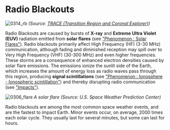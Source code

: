 # Radio Blackouts

![0314_rb](./static/0314_rb.png)
*(Source: [TRACE (Transition Region and Coronal Explorer)](http://trace.lmsal.com/Science/ScientificResults/trace_cdrom/html/trace_images.html))*

Radio Blackouts are caused by bursts of **X-ray** and **Extreme Ultra Violet (EUV)** radiation emitted from **solar flares** (see ["Phenomenon : Solar Flares"](#/en/section/phenomena/solar-flare)). Radio blackouts primarily affect High Frequency (HF) (3-30 MHz) communication, although fading and diminished reception may spill over to Very High Frequency (VHF) (30-300 MHz) and even higher frequencies. These storms are a consequence of enhanced electron densities caused by solar flare emissions. The emissions ionize the sunlit side of the Earth, which increases the amount of energy loss as radio waves pass through this region, producing **signal scintillations** (see ["Phenomenon : Ionosphere - Ionospheric scintillation"](#/en/section/phenomena/ionosphere)) and thereby disrupting radio communication (see ["Impacts"](#/en/impacts)).

![0306_flare](./static/0306_flare.jpg)
*A solar flare (Source: U.S. Space Weather Prediction Center)*

Radio blackouts are among the most common space weather events, and are the fastest to impact Earth. Minor events occur, on average, 2000 times each solar cycle. They usually last for several minutes, but some can last for hours.
